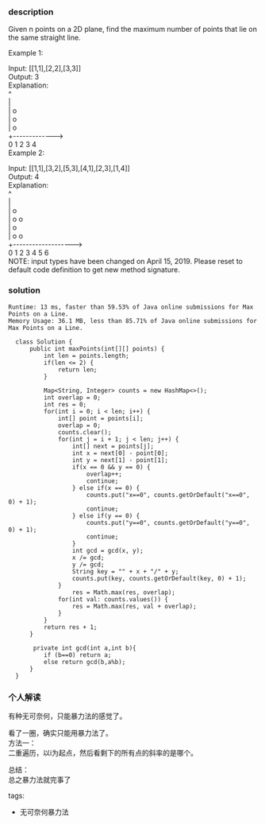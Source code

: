 ### description    
  Given n points on a 2D plane, find the maximum number of points that lie on the same straight line.  
    
  Example 1:  
    
  Input: [[1,1],[2,2],[3,3]]  
  Output: 3  
  Explanation:  
  ^  
  |  
  |        o  
  |     o  
  |  o    
  +------------->  
  0  1  2  3  4  
  Example 2:  
    
  Input: [[1,1],[3,2],[5,3],[4,1],[2,3],[1,4]]  
  Output: 4  
  Explanation:  
  ^  
  |  
  |  o  
  |     o        o  
  |        o  
  |  o        o  
  +------------------->  
  0  1  2  3  4  5  6  
  NOTE: input types have been changed on April 15, 2019. Please reset to default code definition to get new method signature.  
### solution    
```    
Runtime: 13 ms, faster than 59.53% of Java online submissions for Max Points on a Line.  
Memory Usage: 36.1 MB, less than 85.71% of Java online submissions for Max Points on a Line.  
  
  class Solution {  
      public int maxPoints(int[][] points) {  
          int len = points.length;  
          if(len <= 2) {  
              return len;  
          }  
    
          Map<String, Integer> counts = new HashMap<>();  
          int overlap = 0;  
          int res = 0;  
          for(int i = 0; i < len; i++) {  
              int[] point = points[i];  
              overlap = 0;  
              counts.clear();  
              for(int j = i + 1; j < len; j++) {  
                  int[] next = points[j];  
                  int x = next[0] - point[0];  
                  int y = next[1] - point[1];  
                  if(x == 0 && y == 0) {  
                      overlap++;  
                      continue;  
                  } else if(x == 0) {  
                      counts.put("x==0", counts.getOrDefault("x==0", 0) + 1);  
                      continue;  
                  } else if(y == 0) {  
                      counts.put("y==0", counts.getOrDefault("y==0", 0) + 1);  
                      continue;  
                  }   
                  int gcd = gcd(x, y);  
                  x /= gcd;  
                  y /= gcd;  
                  String key = "" + x + "/" + y;  
                  counts.put(key, counts.getOrDefault(key, 0) + 1);  
              }  
                  res = Math.max(res, overlap);  
              for(int val: counts.values()) {  
                  res = Math.max(res, val + overlap);  
              }  
          }  
          return res + 1;  
      }  
        
       private int gcd(int a,int b){  
          if (b==0) return a;  
          else return gcd(b,a%b);  
      }  
  }  
```    
    
### 个人解读    
  有种无可奈何，只能暴力法的感觉了。  
    
  看了一圈，确实只能用暴力法了。  
  方法一：  
  二重遍历，以i为起点，然后看剩下的所有点的斜率的是哪个。  
    
  总结：  
  总之暴力法就完事了  
    
tags:    
  -  无可奈何暴力法  
